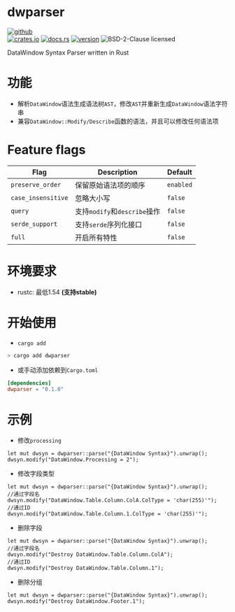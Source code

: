 # dwparser
[![github](https://img.shields.io/badge/github-8da0cb?style=for-the-badge&labelColor=555555&logo=github)](https://github.com/gaoqiangz/dwparser) <br>
[![crates.io](https://img.shields.io/crates/d/dwparser?label=crates.io)](https://crates.io/crates/dwparser)
[![docs.rs](https://docs.rs/dwparser/badge.svg)](https://docs.rs/dwparser)
[![version](https://img.shields.io/badge/rustc-1.54+-ab6000.svg)](https://blog.rust-lang.org/2021/07/29/Rust-1.54.0.html)
![BSD-2-Clause licensed](https://img.shields.io/crates/l/dwparser.svg)

DataWindow Syntax Parser written in Rust

# 功能

- 解析`DataWindow`语法生成语法树`AST`，修改`AST`并重新生成`DataWindow`语法字符串
- 兼容`DataWindow::Modify/Describe`函数的语法，并且可以修改任何语法项

# Feature flags

| Flag              | Description                                              | Default    |
|-------------------|----------------------------------------------------------|------------|
| `preserve_order` | 保留原始语法项的顺序                                              | `enabled`  |
| `case_insensitive` | 忽略大小写                                            | `false`  |
| `query`    | 支持`modify`和`describe`操作                                              | `false`  |
| `serde_support`         | 支持`serde`序列化接口                      | `false`  |
| `full`         | 开启所有特性                      | `false`  |

# 环境要求

- rustc: 最低1.54 **(支持stable)**

# 开始使用

- `cargo add`

```bash
> cargo add dwparser
```

- 或手动添加依赖到`Cargo.toml`

```toml
[dependencies]
dwparser = "0.1.0"
```

# 示例

- 修改`processing`

```ignore
let mut dwsyn = dwparser::parse("{DataWindow Syntax}").unwrap();
dwsyn.modify("DataWindow.Processing = 2");
```

- 修改字段类型

```ignore
let mut dwsyn = dwparser::parse("{DataWindow Syntax}").unwrap();
//通过字段名
dwsyn.modify("DataWindow.Table.Column.ColA.ColType = 'char(255)'");
//通过ID
dwsyn.modify("DataWindow.Table.Column.1.ColType = 'char(255)'");
```

- 删除字段

```ignore
let mut dwsyn = dwparser::parse("{DataWindow Syntax}").unwrap();
//通过字段名
dwsyn.modify("Destroy DataWindow.Table.Column.ColA");
//通过ID
dwsyn.modify("Destroy DataWindow.Table.Column.1");
```

- 删除分组

```ignore
let mut dwsyn = dwparser::parse("{DataWindow Syntax}").unwrap();
dwsyn.modify("Destroy DataWindow.Footer.1");
```
